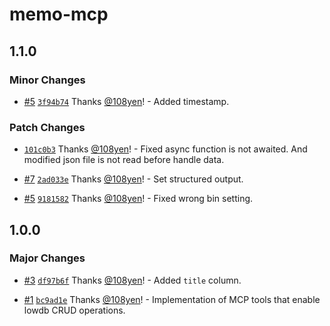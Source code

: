 # memo-mcp

## 1.1.0

### Minor Changes

- [#5](https://github.com/108yen/memo-mcp/pull/5) [`3f94b74`](https://github.com/108yen/memo-mcp/commit/3f94b741096b3f2d83dd2764f71c7f78df638288) Thanks [@108yen](https://github.com/108yen)! - Added timestamp.

### Patch Changes

- [`101c0b3`](https://github.com/108yen/memo-mcp/commit/101c0b38d24676357b03e0a5fe3519471857f35c) Thanks [@108yen](https://github.com/108yen)! - Fixed async function is not awaited. And modified json file is not read before handle data.

- [#7](https://github.com/108yen/memo-mcp/pull/7) [`2ad033e`](https://github.com/108yen/memo-mcp/commit/2ad033e4fb74f3b91db7381758675c72c4f31391) Thanks [@108yen](https://github.com/108yen)! - Set structured output.

- [#5](https://github.com/108yen/memo-mcp/pull/5) [`9181582`](https://github.com/108yen/memo-mcp/commit/918158288352e21ab68a05b1baf84f75c01451ec) Thanks [@108yen](https://github.com/108yen)! - Fixed wrong bin setting.

## 1.0.0

### Major Changes

- [#3](https://github.com/108yen/memo-mcp/pull/3) [`df97b6f`](https://github.com/108yen/memo-mcp/commit/df97b6f7af8dd29cf1f70599b14a28e67f3028d6) Thanks [@108yen](https://github.com/108yen)! - Added `title` column.

- [#1](https://github.com/108yen/memo-mcp/pull/1) [`bc9ad1e`](https://github.com/108yen/memo-mcp/commit/bc9ad1ee3a086812c3a910c93221b9dbb7693454) Thanks [@108yen](https://github.com/108yen)! - Implementation of MCP tools that enable lowdb CRUD operations.
